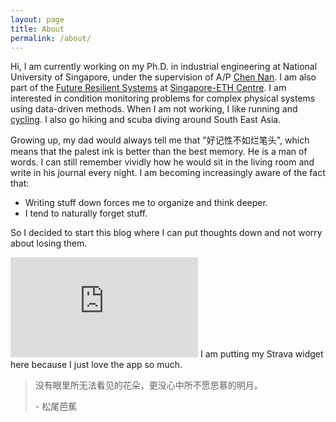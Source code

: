 ```yaml
---
layout: page
title: About
permalink: /about/
---
```


Hi, I am currently working on my Ph.D. in industrial engineering at National University of Singapore, under the supervision of A/P [Chen Nan](https://www.eng.nus.edu.sg/isem/staff/chen-nan/). I am also part of the [Future Resilient Systems](http://www.frs.ethz.ch) at [Singapore-ETH Centre](https://sec.ethz.ch). I am interested in condition monitoring problems for complex physical systems using data-driven methods. When I am not working, I like running and [cycling](https://www.strava.com/athletes/29332455/). I also go hiking and scuba diving around South East Asia. 

Growing up, my dad would always tell me that "好记性不如烂笔头", which means that the palest ink is better than the best memory. He is a man of words. I can still remember vividly how he would sit in the living room and write in his journal every night. I am becoming increasingly aware of the fact that:
- Writing stuff down forces me to organize and think deeper.
- I tend to naturally forget stuff.
<!-- - I am contributing freely to many UGC-platforms.  -->

So I decided to start this blog where I can put thoughts down and not worry about losing them. 

<iframe height='160' width='300' frameborder='0' allowtransparency='true' scrolling='no' src='https://www.strava.com/athletes/29332455/activity-summary/8841b89bede2bd28718dd61773fb925a901e35b2'></iframe>
I am putting my Strava widget here because I just love the app so much. 

> 没有眼里所无法看见的花朵，更没心中所不愿思慕的明月。
> 
> \- 松尾芭蕉
